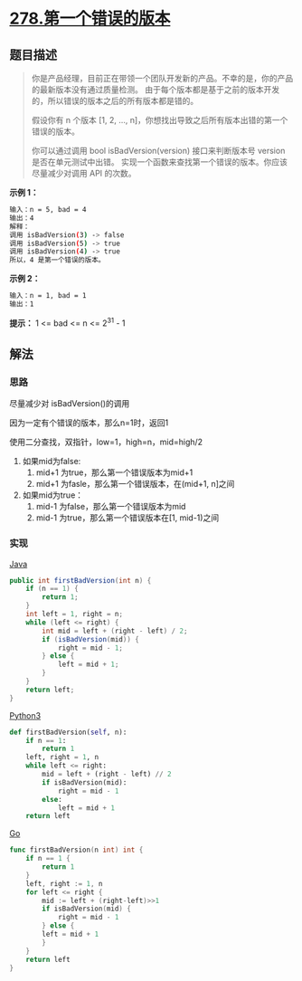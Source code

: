 # [278.第一个错误的版本](https://leetcode-cn.com/problems/first-bad-version/)

## 题目描述

> 你是产品经理，目前正在带领一个团队开发新的产品。不幸的是，你的产品的最新版本没有通过质量检测。
> 由于每个版本都是基于之前的版本开发的，所以错误的版本之后的所有版本都是错的。
>
> 假设你有 n 个版本 [1, 2, ..., n]，你想找出导致之后所有版本出错的第一个错误的版本。
>
> 你可以通过调用 bool isBadVersion(version) 接口来判断版本号 version 是否在单元测试中出错。
> 实现一个函数来查找第一个错误的版本。你应该尽量减少对调用 API 的次数。

**示例 1：**

```sh
输入：n = 5, bad = 4
输出：4
解释：
调用 isBadVersion(3) -> false
调用 isBadVersion(5) -> true
调用 isBadVersion(4) -> true
所以，4 是第一个错误的版本。
```

**示例 2：**

```sh
输入：n = 1, bad = 1
输出：1
```

**提示：**
1 <= bad <= n <= 2<sup>31</sup> - 1

## 解法

### 思路

尽量减少对 isBadVersion()的调用

因为一定有个错误的版本，那么n=1时，返回1

使用二分查找，双指针，low=1，high=n，mid=high/2

1. 如果mid为false:
    1. mid+1 为true，那么第一个错误版本为mid+1
    2. mid+1 为fasle，那么第一个错误版本，在(mid+1, n]之间
2. 如果mid为true：
    1. mid-1 为false，那么第一个错误版本为mid
    2. mid-1 为true，那么第一个错误版本在[1, mid-1)之间

### 实现

[Java](./Solution.java)

```java
public int firstBadVersion(int n) {
    if (n == 1) {
        return 1;
    }
    int left = 1, right = n;
    while (left <= right) {
        int mid = left + (right - left) / 2;
        if (isBadVersion(mid)) {
            right = mid - 1;
        } else {
            left = mid + 1;
        }
    }
    return left;
}
```

[Python3](./solution.py)

```python
def firstBadVersion(self, n):
    if n == 1:
        return 1
    left, right = 1, n
    while left <= right:
        mid = left + (right - left) // 2
        if isBadVersion(mid):
            right = mid - 1
        else:
            left = mid + 1
    return left
```

[Go](./solution.go)

```go
func firstBadVersion(n int) int {
    if n == 1 {
        return 1
    }
    left, right := 1, n
    for left <= right {
        mid := left + (right-left)>>1
        if isBadVersion(mid) {
            right = mid - 1
        } else {
        left = mid + 1
        }
    }
    return left
}
```
